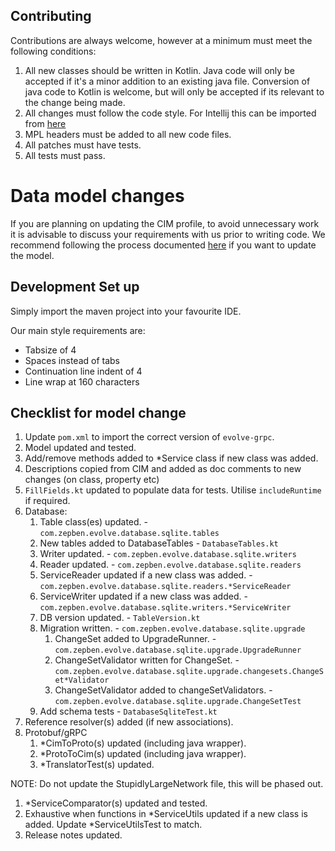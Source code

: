 ## Contributing ##

Contributions are always welcome, however at a minimum must meet the following conditions:

1. All new classes should be written in Kotlin. Java code will only be accepted if it's a minor addition to an existing
   java file. Conversion of java code to Kotlin is welcome, but will only be accepted if its relevant to the change being made.
1. All changes must follow the code style. For Intellij this can be imported from [here](TODO)
1. MPL headers must be added to all new code files.
1. All patches must have tests.
1. All tests must pass.

# Data model changes #

If you are planning on updating the CIM profile, to avoid unnecessary work it is advisable to discuss your requirements
with us prior to writing code. We recommend following the process documented [here](TODO) if you want to update the model.

## Development Set up ##

Simply import the maven project into your favourite IDE.

Our main style requirements are:
- Tabsize of 4
- Spaces instead of tabs
- Continuation line indent of 4
- Line wrap at 160 characters

## Checklist for model change ##

1. Update `pom.xml` to import the correct version of `evolve-grpc`.
1. Model updated and tested.
1. Add/remove methods added to *Service class if new class was added.
1. Descriptions copied from CIM and added as doc comments to new changes (on class, property etc)
1. `FillFields.kt` updated to populate data for tests. Utilise `includeRuntime` if required.
1. Database:
    1. Table class(es) updated. - `com.zepben.evolve.database.sqlite.tables`
    1. New tables added to DatabaseTables - `DatabaseTables.kt`
    1. Writer updated. - `com.zepben.evolve.database.sqlite.writers`
    1. Reader updated. - `com.zepben.evolve.database.sqlite.readers`
    1. ServiceReader updated if a new class was added. - `com.zepben.evolve.database.sqlite.readers.*ServiceReader`
    1. ServiceWriter updated if a new class was added. - `com.zepben.evolve.database.sqlite.writers.*ServiceWriter`
    1. DB version updated. - `TableVersion.kt`
    1. Migration written. - `com.zepben.evolve.database.sqlite.upgrade`
        1. ChangeSet added to UpgradeRunner. - `com.zepben.evolve.database.sqlite.upgrade.UpgradeRunner`
        1. ChangeSetValidator written for ChangeSet. - `com.zepben.evolve.database.sqlite.upgrade.changesets.ChangeSet*Validator`
        1. ChangeSetValidator added to changeSetValidators. - `com.zepben.evolve.database.sqlite.upgrade.ChangeSetTest`
    1. Add schema tests - `DatabaseSqliteTest.kt`
1. Reference resolver(s) added (if new associations).
1. Protobuf/gRPC
    1. *CimToProto(s) updated (including java wrapper).
    1. *ProtoToCim(s) updated (including java wrapper).
    1. *TranslatorTest(s) updated.

NOTE: Do not update the StupidlyLargeNetwork file, this will be phased out.

1. *ServiceComparator(s) updated and tested.
1. Exhaustive when functions in *ServiceUtils updated if a new class is added. Update *ServiceUtilsTest to match.
1. Release notes updated.
